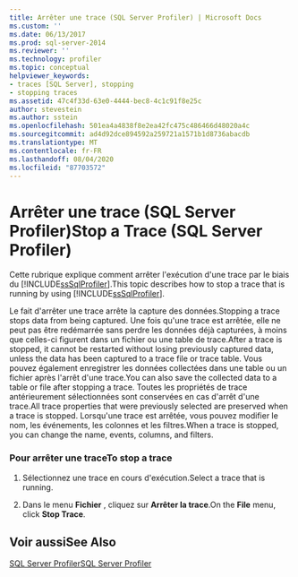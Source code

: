 ```yaml
---
title: Arrêter une trace (SQL Server Profiler) | Microsoft Docs
ms.custom: ''
ms.date: 06/13/2017
ms.prod: sql-server-2014
ms.reviewer: ''
ms.technology: profiler
ms.topic: conceptual
helpviewer_keywords:
- traces [SQL Server], stopping
- stopping traces
ms.assetid: 47c4f33d-63e0-4444-bec8-4c1c91f8e25c
author: stevestein
ms.author: sstein
ms.openlocfilehash: 501ea4a4838f8e2ea42fc475c486466d48020a4c
ms.sourcegitcommit: ad4d92dce894592a259721a1571b1d8736abacdb
ms.translationtype: MT
ms.contentlocale: fr-FR
ms.lasthandoff: 08/04/2020
ms.locfileid: "87703572"
---
```

# <a name="stop-a-trace-sql-server-profiler"></a><span data-ttu-id="c0084-102">Arrêter une trace (SQL Server Profiler)</span><span class="sxs-lookup"><span data-stu-id="c0084-102">Stop a Trace (SQL Server Profiler)</span></span>
  <span data-ttu-id="c0084-103">Cette rubrique explique comment arrêter l'exécution d'une trace par le biais du [!INCLUDE[ssSqlProfiler](../../includes/sssqlprofiler-md.md)].</span><span class="sxs-lookup"><span data-stu-id="c0084-103">This topic describes how to stop a trace that is running by using [!INCLUDE[ssSqlProfiler](../../includes/sssqlprofiler-md.md)].</span></span>  
  
 <span data-ttu-id="c0084-104">Le fait d'arrêter une trace arrête la capture des données.</span><span class="sxs-lookup"><span data-stu-id="c0084-104">Stopping a trace stops data from being captured.</span></span> <span data-ttu-id="c0084-105">Une fois qu'une trace est arrêtée, elle ne peut pas être redémarrée sans perdre les données déjà capturées, à moins que celles-ci figurent dans un fichier ou une table de trace.</span><span class="sxs-lookup"><span data-stu-id="c0084-105">After a trace is stopped, it cannot be restarted without losing previously captured data, unless the data has been captured to a trace file or trace table.</span></span> <span data-ttu-id="c0084-106">Vous pouvez également enregistrer les données collectées dans une table ou un fichier après l'arrêt d'une trace.</span><span class="sxs-lookup"><span data-stu-id="c0084-106">You can also save the collected data to a table or file after stopping a trace.</span></span> <span data-ttu-id="c0084-107">Toutes les propriétés de trace antérieurement sélectionnées sont conservées en cas d'arrêt d'une trace.</span><span class="sxs-lookup"><span data-stu-id="c0084-107">All trace properties that were previously selected are preserved when a trace is stopped.</span></span> <span data-ttu-id="c0084-108">Lorsqu'une trace est arrêtée, vous pouvez modifier le nom, les événements, les colonnes et les filtres.</span><span class="sxs-lookup"><span data-stu-id="c0084-108">When a trace is stopped, you can change the name, events, columns, and filters.</span></span>  
  
### <a name="to-stop-a-trace"></a><span data-ttu-id="c0084-109">Pour arrêter une trace</span><span class="sxs-lookup"><span data-stu-id="c0084-109">To stop a trace</span></span>  
  
1.  <span data-ttu-id="c0084-110">Sélectionnez une trace en cours d'exécution.</span><span class="sxs-lookup"><span data-stu-id="c0084-110">Select a trace that is running.</span></span>  
  
2.  <span data-ttu-id="c0084-111">Dans le menu **Fichier** , cliquez sur **Arrêter la trace**.</span><span class="sxs-lookup"><span data-stu-id="c0084-111">On the **File** menu, click **Stop Trace**.</span></span>  
  
## <a name="see-also"></a><span data-ttu-id="c0084-112">Voir aussi</span><span class="sxs-lookup"><span data-stu-id="c0084-112">See Also</span></span>  
 [<span data-ttu-id="c0084-113">SQL Server Profiler</span><span class="sxs-lookup"><span data-stu-id="c0084-113">SQL Server Profiler</span></span>](sql-server-profiler.md)  
  
  
